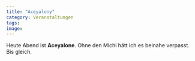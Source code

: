 ```yaml
---
title: "Aceyalony"
category: Veranstaltungen
tags: 
image: 
---
```


Heute Abend ist **Aceyalone**. Ohne den Michi hätt ich es beinahe verpasst. Bis gleich.